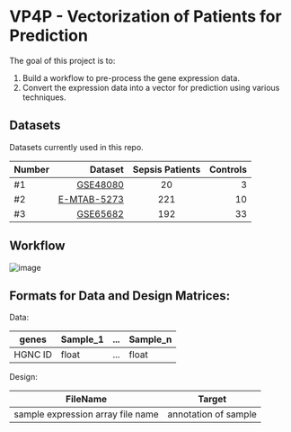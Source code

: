 VP4P - Vectorization of Patients for Prediction
===============================================


The goal of this project is to:
1. Build a workflow to pre-process the gene expression data.
2. Convert the expression data into a vector for prediction using various techniques.

Datasets
--------
Datasets currently used in this repo.

| Number | Dataset | Sepsis Patients  | Controls  |
| --| -------------:|:-------------:| -----:|
| #1 | [GSE48080](https://www.ncbi.nlm.nih.gov/geo/query/acc.cgi?acc=GSE48080) | 20 | 3 |
| #2 | [E-MTAB-5273](https://www.ebi.ac.uk/arrayexpress/experiments/E-MTAB-5273/) | 221 | 10 |
| #3 | [GSE65682](https://www.ncbi.nlm.nih.gov/geo/query/acc.cgi?acc=GSE65682) | 192 | 33 |

Workflow
--------
![image](https://docs.google.com/drawings/d/e/2PACX-1vT6-VOHbKSqFBjj7mqUR3fjkDCmjRatVZxi0gMfYWZlzXAKHZQgIG8uz2aWCypW5LdI69YojDYG3j0R/pub?w=1319&h=685)

Formats for Data and Design Matrices:
-------------------------------------
Data:

| genes | Sample_1 | ... | Sample_n |
| ----- | -------- | --- | -------- |
| HGNC ID | float | ... | float |

Design:

| FileName | Target |
| -------- | ------ |
| sample expression array file name | annotation of sample |